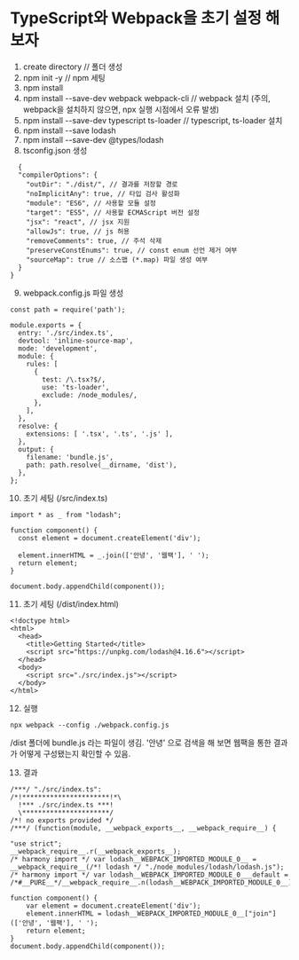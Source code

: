 # TypeScript와 Webpack을 초기 설정 해보자

1. create directory // 폴더 생성
2. npm init -y // npm 세팅
3. npm install
4. npm install --save-dev webpack webpack-cli // webpack 설치
    (주의, webpack을 설치하지 않으면, npx 실행 시점에서 오류 발생)
5. npm install --save-dev typescript ts-loader // typescript, ts-loader 설치
6. npm install --save lodash
7. npm install --save-dev @types/lodash
8. tsconfig.json 생성
```
  {
  "compilerOptions": {
    "outDir": "./dist/", // 결과를 저장할 경로
    "noImplicitAny": true, // 타입 검사 활성화
    "module": "ES6", // 사용할 모듈 설정
    "target": "ES5", // 사용할 ECMAScript 버전 설정
    "jsx": "react", // jsx 지원
    "allowJs": true, // js 허용
    "removeComments": true, // 주석 삭제
    "preserveConstEnums": true, // const enum 선언 제거 여부
    "sourceMap": true // 소스맵 (*.map) 파일 생성 여부
  }
}
```

9. webpack.config.js 파일 생성
```
const path = require('path');

module.exports = {
  entry: './src/index.ts',
  devtool: 'inline-source-map',
  mode: 'development',
  module: {
    rules: [
      {
        test: /\.tsx?$/,
        use: 'ts-loader',
        exclude: /node_modules/,
      },
    ],
  },
  resolve: {
    extensions: [ '.tsx', '.ts', '.js' ],
  },
  output: {
    filename: 'bundle.js',
    path: path.resolve(__dirname, 'dist'),
  },
};

```

10. 초기 세팅 (/src/index.ts)
```
import * as _ from "lodash";

function component() {
  const element = document.createElement('div');

  element.innerHTML = _.join(['안녕', '웹팩'], ' ');
  return element;
}

document.body.appendChild(component());
```

11. 초기 세팅 (/dist/index.html)
```
<!doctype html>
<html>
  <head>
    <title>Getting Started</title>
    <script src="https://unpkg.com/lodash@4.16.6"></script>
  </head>
  <body>
    <script src="./src/index.js"></script>
  </body>
</html>
```

12. 실행
```
npx webpack --config ./webpack.config.js
```
/dist 폴더에 bundle.js 라는 파일이 생김.
'안녕' 으로 검색을 해 보면 웹팩을 통한 결과가 어떻게 구성됐는지 확인할 수 있음.

13. 결과
```
/***/ "./src/index.ts":
/*!**********************!*\
  !*** ./src/index.ts ***!
  \**********************/
/*! no exports provided */
/***/ (function(module, __webpack_exports__, __webpack_require__) {

"use strict";
__webpack_require__.r(__webpack_exports__);
/* harmony import */ var lodash__WEBPACK_IMPORTED_MODULE_0__ = __webpack_require__(/*! lodash */ "./node_modules/lodash/lodash.js");
/* harmony import */ var lodash__WEBPACK_IMPORTED_MODULE_0___default = /*#__PURE__*/__webpack_require__.n(lodash__WEBPACK_IMPORTED_MODULE_0__);

function component() {
    var element = document.createElement('div');
    element.innerHTML = lodash__WEBPACK_IMPORTED_MODULE_0__["join"](['안녕', '웹팩'], ' ');
    return element;
}
document.body.appendChild(component());
```
